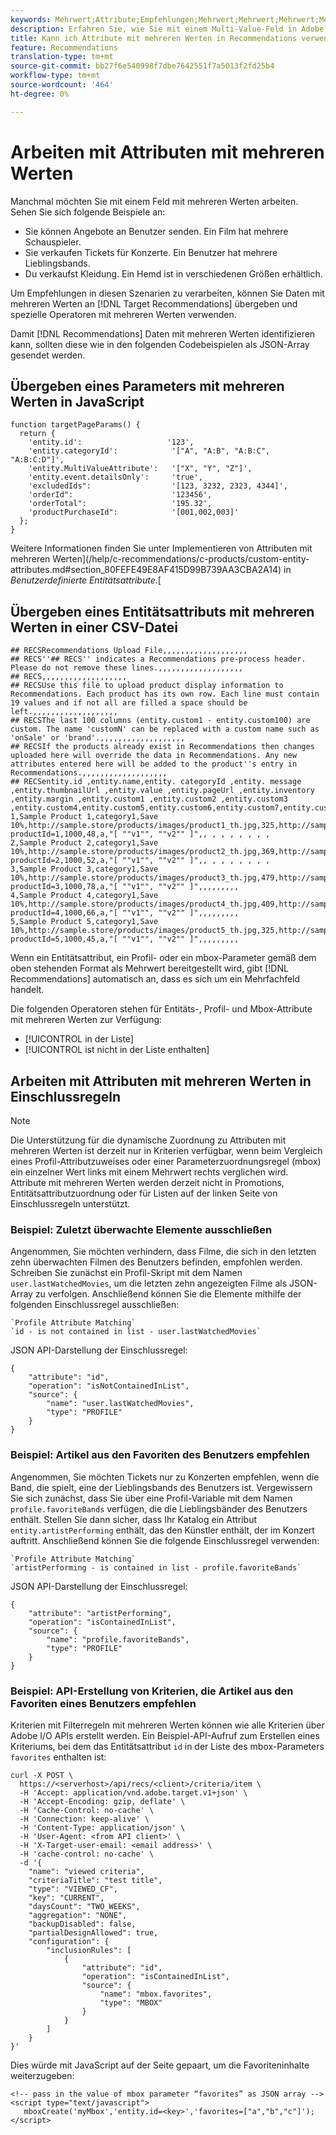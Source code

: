 ```yaml
---
keywords: Mehrwert;Attribute;Empfehlungen;Mehrwert;Mehrwert;Mehrwert;Mehrwert
description: Erfahren Sie, wie Sie mit einem Multi-Value-Feld in Adobe Target Recommendations arbeiten können, indem Sie spezielle Multi-Value-Operatoren verwenden, z. B. wenn Sie Filme mit mehreren Darstellern empfehlen.
title: Kann ich Attribute mit mehreren Werten in Recommendations verwenden?
feature: Recommendations
translation-type: tm+mt
source-git-commit: bb27f6e540998f7dbe7642551f7a5013f2fd25b4
workflow-type: tm+mt
source-wordcount: '464'
ht-degree: 0%

---
```



# Arbeiten mit Attributen mit mehreren Werten

Manchmal möchten Sie mit einem Feld mit mehreren Werten arbeiten. Sehen Sie sich folgende Beispiele an:

* Sie können Angebote an Benutzer senden. Ein Film hat mehrere Schauspieler.
* Sie verkaufen Tickets für Konzerte. Ein Benutzer hat mehrere Lieblingsbands.
* Du verkaufst Kleidung. Ein Hemd ist in verschiedenen Größen erhältlich.

Um Empfehlungen in diesen Szenarien zu verarbeiten, können Sie Daten mit mehreren Werten an [!DNL Target Recommendations] übergeben und spezielle Operatoren mit mehreren Werten verwenden.

Damit [!DNL Recommendations] Daten mit mehreren Werten identifizieren kann, sollten diese wie in den folgenden Codebeispielen als JSON-Array gesendet werden.

## Übergeben eines Parameters mit mehreren Werten in JavaScript

```
function targetPageParams() { 
  return { 
    'entity.id':                   '123', 
    'entity.categoryId':            '["A", "A:B", "A:B:C", "A:B:C:D"]',        
    'entity.MultiValueAttribute':   '["X", "Y", "Z"]', 
    'entity.event.detailsOnly':     'true', 
    'excludedIds":                  '[123, 3232, 2323, 4344]', 
    'orderId":                      '123456', 
    'orderTotal":                   '195.32', 
    'productPurchaseId":            '[001,002,003]' 
  }; 
}
```

Weitere Informationen finden Sie unter Implementieren von Attributen mit mehreren Werten](/help/c-recommendations/c-products/custom-entity-attributes.md#section_80FEFE49E8AF415D99B739AA3CBA2A14) in *Benutzerdefinierte Entitätsattribute*.[

## Übergeben eines Entitätsattributs mit mehreren Werten in einer CSV-Datei

```
## RECSRecommendations Upload File,,,,,,,,,,,,,,,,,,,
## RECS''## RECS'' indicates a Recommendations pre-process header. Please do not remove these lines.,,,,,,,,,,,,,,,,,,,
## RECS,,,,,,,,,,,,,,,,,,,
## RECSUse this file to upload product display information to Recommendations. Each product has its own row. Each line must contain 19 values and if not all are filled a space should be left.,,,,,,,,,,,,,,,,,,,
## RECSThe last 100 columns (entity.custom1 - entity.custom100) are custom. The name 'customN' can be replaced with a custom name such as 'onSale' or 'brand'.,,,,,,,,,,,,,,,,,,,
## RECSIf the products already exist in Recommendations then changes uploaded here will override the data in Recommendations. Any new attributes entered here will be added to the product''s entry in Recommendations.,,,,,,,,,,,,,,,,,,,
## RECSentity.id ,entity.name,entity. categoryId ,entity. message ,entity.thumbnailUrl ,entity.value ,entity.pageUrl ,entity.inventory ,entity.margin ,entity.custom1 ,entity.custom2 ,entity.custom3 ,entity.custom4,entity.custom5,entity.custom6,entity.custom7,entity.custom8,entity.custom9,entity.custom10,
1,Sample Product 1,category1,Save 10%,http://sample.store/products/images/product1_th.jpg,325,http://sample.store/products/product_detail.jsp?productId=1,1000,48,a,"[ ""v1"", ""v2"" ]",, , , , , , , ,
2,Sample Product 2,category1,Save 10%,http://sample.store/products/images/product2_th.jpg,369,http://sample.store/products/product_detail.jsp?productId=2,1000,52,a,"[ ""v1"", ""v2"" ]",, , , , , , , ,
3,Sample Product 3,category1,Save 10%,http://sample.store/products/images/product3_th.jpg,479,http://sample.store/products/product_detail.jsp?productId=3,1000,78,a,"[ ""v1"", ""v2"" ]",,,,,,,,,
4,Sample Product 4,category1,Save 10%,http://sample.store/products/images/product4_th.jpg,409,http://sample.store/products/product_detail.jsp?productId=4,1000,66,a,"[ ""v1"", ""v2"" ]",,,,,,,,,
5,Sample Product 5,category1,Save 10%,http://sample.store/products/images/product5_th.jpg,325,http://sample.store/products/product_detail.jsp?productId=5,1000,45,a,"[ ""v1"", ""v2"" ]",,,,,,,,, 
```

Wenn ein Entitätsattribut, ein Profil- oder ein mbox-Parameter gemäß dem oben stehenden Format als Mehrwert bereitgestellt wird, gibt [!DNL Recommendations] automatisch an, dass es sich um ein Mehrfachfeld handelt.

Die folgenden Operatoren stehen für Entitäts-, Profil- und Mbox-Attribute mit mehreren Werten zur Verfügung:

* [!UICONTROL in der Liste]
* [!UICONTROL ist nicht in der Liste enthalten]

## Arbeiten mit Attributen mit mehreren Werten in Einschlussregeln

>[!NOTE]
>
>Die Unterstützung für die dynamische Zuordnung zu Attributen mit mehreren Werten ist derzeit nur in Kriterien verfügbar, wenn beim Vergleich eines Profil-Attributzuweises oder einer Parameterzuordnungsregel (mbox) ein einzelner Wert links mit einem Mehrwert rechts verglichen wird. Attribute mit mehreren Werten werden derzeit nicht in Promotions, Entitätsattributzuordnung oder für Listen auf der linken Seite von Einschlussregeln unterstützt.

### Beispiel: Zuletzt überwachte Elemente ausschließen

Angenommen, Sie möchten verhindern, dass Filme, die sich in den letzten zehn überwachten Filmen des Benutzers befinden, empfohlen werden. Schreiben Sie zunächst ein Profil-Skript mit dem Namen `user.lastWatchedMovies`, um die letzten zehn angezeigten Filme als JSON-Array zu verfolgen. Anschließend können Sie die Elemente mithilfe der folgenden Einschlussregel ausschließen:

```
`Profile Attribute Matching`
`id - is not contained in list - user.lastWatchedMovies`
```

JSON API-Darstellung der Einschlussregel:

```
{
    "attribute": "id",
    "operation": "isNotContainedInList",
    "source": {
        "name": "user.lastWatchedMovies",
        "type": "PROFILE"
    }
} 
```

### Beispiel: Artikel aus den Favoriten des Benutzers empfehlen

Angenommen, Sie möchten Tickets nur zu Konzerten empfehlen, wenn die Band, die spielt, eine der Lieblingsbands des Benutzers ist. Vergewissern Sie sich zunächst, dass Sie über eine Profil-Variable mit dem Namen `profile.favoriteBands` verfügen, die die Lieblingsbänder des Benutzers enthält. Stellen Sie dann sicher, dass Ihr Katalog ein Attribut `entity.artistPerforming` enthält, das den Künstler enthält, der im Konzert auftritt. Anschließend können Sie die folgende Einschlussregel verwenden:

```
`Profile Attribute Matching`
`artistPerforming - is contained in list - profile.favoriteBands`
```

JSON API-Darstellung der Einschlussregel:

```
{
    "attribute": "artistPerforming",
    "operation": "isContainedInList",
    "source": {
        "name": "profile.favoriteBands",
        "type": "PROFILE"
    }
}
```

### Beispiel: API-Erstellung von Kriterien, die Artikel aus den Favoriten eines Benutzers empfehlen

Kriterien mit Filterregeln mit mehreren Werten können wie alle Kriterien über Adobe I/O APIs erstellt werden. Ein Beispiel-API-Aufruf zum Erstellen eines Kriteriums, bei dem das Entitätsattribut `id` in der Liste des mbox-Parameters `favorites` enthalten ist:

```
curl -X POST \
  https://<serverhost>/api/recs/<client>/criteria/item \
  -H 'Accept: application/vnd.adobe.target.v1+json' \
  -H 'Accept-Encoding: gzip, deflate' \
  -H 'Cache-Control: no-cache' \
  -H 'Connection: keep-alive' \
  -H 'Content-Type: application/json' \
  -H 'User-Agent: <from API client>' \
  -H 'X-Target-user-email: <email address>' \
  -H 'cache-control: no-cache' \
  -d '{
    "name": "viewed criteria",
    "criteriaTitle": "test title",
    "type": "VIEWED_CF",
    "key": "CURRENT",
    "daysCount": "TWO_WEEKS",
    "aggregation": "NONE",
    "backupDisabled": false,
    "partialDesignAllowed": true,
    "configuration": {
        "inclusionRules": [
            {
                "attribute": "id",
                "operation": "isContainedInList",
                "source": {
                    "name": "mbox.favorites",
                    "type": "MBOX"
                }
            }
        ]
    }
}'
```

Dies würde mit JavaScript auf der Seite gepaart, um die Favoriteninhalte weiterzugeben:

```
<!-- pass in the value of mbox parameter “favorites” as JSON array -->
<script type="text/javascript">
   mboxCreate('myMbox','entity.id=<key>','favorites=["a","b","c"]');
</script>
```
